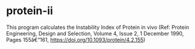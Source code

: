 # protein-ii
This program calculates the Instability Index of Protein in vivo 
(Ref: Protein Engineering, Design and Selection, Volume 4, Issue 2, 1 December 1990, Pages 155â€“161, https://doi.org/10.1093/protein/4.2.155)
